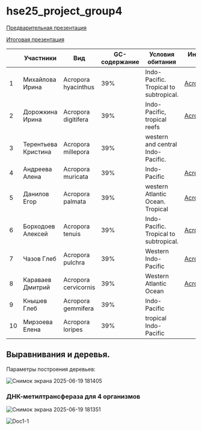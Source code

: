 # hse25_project_group4

[Предварительная презентация](https://docs.google.com/presentation/d/1fcCui5AxxPBHOgyGSAEOSeYGjpnsqvB43RPrgU4BxXM/edit?usp=sharing)

[Итоговая презентация](https://docs.google.com/presentation/d/1zsi7qatQ0gtlwepXknVh10soyl7S4BHL4BIuMP8FgHs/edit?slide=id.g3696e1e847c_0_12#slide=id.g3696e1e847c_0_12)


||Участники|Вид|GC-содержание|Условия обитания|Индивидуальный гит-хаб|
|--|--|--|--|--|--|
|1|Михайлова Ирина|Acropora hyacinthus|39%|Indo-Pacific. Tropical to subtropical.|[Acropora_hyacinthus](https://github.com/i8646159/hse25_Acropora_hyacinthus)|
|2|Дорожкина Ирина|Acropora digitifera|39%|Indo-Pacific, tropical reefs|[Acropora digitifera](https://github.com/slender-lori/hse_minor_project)|
|3|Терентьева Кристина|Acropora millepora|39%|western and central Indo-Pacific.||
|4|Андреева Алена|Acropora muricata|39%|Indo-Pacific|[Acropora muricata](https://github.com/aLittleOcean/hse_15_project_acropora_muricata)|
|5|Данилов Егор|Acropora palmata|39%|western Atlantic Ocean. Tropical| [Acropora palmata](https://github.com/Danilovem/hse25_final_proj)|
|6|Борходоев Алексей|Acropora tenuis|39%|Indo-Pacific. Tropical to subtropical.| [Acropora tenuis](https://github.com/alekhaan/hse25_Acropora_tenuis) |
|7|Чазов Глеб| Acropora pulchra |39%|Western Indo-Pacific| [Acropora pulchra](https://github.com/gchazov/hse25_Acropora-pulchra) |
|8|Караваев Дмитрий|Acropora cervicornis|39%|Western Atlantic Ocean|[Acropora cervicornis](https://github.com/dmitriikaravaev/hse25_Acropora_cervicornis)|
|9|Кнышев Глеб|Acropora gemmifera|39%|Indo-Pacific||[Acropora gemmifera](https://github.com/Renedyn/hse25_proj)|
|10|Мирзоева Елена|Acropora loripes|39%|tropical Indo-Pacific||



## Выравнивания и деревья.

Параметры построения деревьев:


![Снимок экрана 2025-06-19 181405](https://github.com/user-attachments/assets/a2ca2ef4-27b5-4dde-93cd-1c70d3cc50cc)

### ДНК-метилтрансфераза для 4 организмов

![Снимок экрана 2025-06-19 181351](https://github.com/user-attachments/assets/0298a87d-cfa9-46f1-a5ab-38c6b8c387d7)


![Doc1-1](https://github.com/user-attachments/assets/64fadc31-4c30-4da2-aa89-0ea39132365b)

